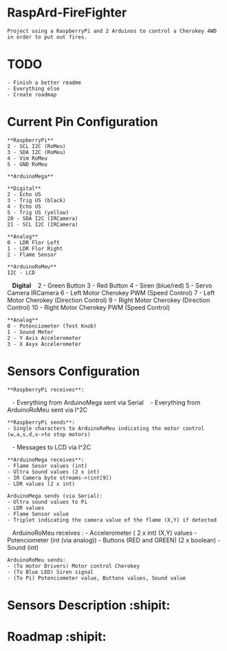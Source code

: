 # RaspArd-FireFighter

    Project using a RaspberryPi and 2 Arduinos to control a Cherokey 4WD in order to put out fires.

# TODO

    - Finish a better readme
    - Everything else
    - Create roadmap

# Current Pin Configuration
    
    **RaspberryPi**
    2 - SCL I2C (RoMeu)
    3 - SDA I2C (RoMeu)
    4 - Vim RoMeu
    5 - GND RoMeu

    **ArduinoMega**
    
    **Digital**
    2 - Echo US
    3 - Trig US (black)
    4 - Echo US
    5 - Trig US (yellow)
    20 - SDA I2C (IRCamera)
    21 - SCL I2C (IRCamera)
   
    **Analog**
    0 - LDR Flor Left
    1 - LDR Flor Right
    2 - Flame Sensor

    **ArduinoRoMeu**
    I2C - LCD
    
    **Digital**
    2 - Green Button
    3 - Red Button
    4 - Siren (blue/red)
    5 - Servo Camera IRCamera
    6 - Left Motor Cherokey PWM (Speed Control)
    7 - Left Motor Cherokey (Direction Control)
    9 - Right Motor Cherokey (Direction Control)
    10 - Right Motor Cherokey PWM (Speed Control)
   
    **Analog**
    0 - Potenciometer (Test Knob)
    1 - Sound Meter
    2 - Y Axis Accelerometer
    3 - X Axyx Accelerometer

# Sensors Configuration

    **RaspberryPi receives**:
    - Everything from ArduinoMega sent via Serial
    - Everything from ArduinoRoMeu sent via I^2C
    
    **RaspberryPi sends**:
    - Single characters to ArduinoRoMeu indicating the motor control (w,a,s,d,x->to stop motors) 
    - Messages to LCD via I^2C

    **ArduinoMega receives**:
    - Flame Sesor values (int)
    - Ultra Sound values (2 x int) 
    - IR Camera byte streams->(int[9])
    - LDR values (2 x int)
    
    ArduinoMega sends (via Serial):
    - Ultra sound values to Pi
    - LDR values
    - Flame Sensor value
    - Triplet indicating the camera value of the flame (X,Y) if detected

    ArduinoRoMeu receives :
    - Accelerometer ( 2 x int) (X,Y) values
    - Potenciometer (int (via analog))
    - Buttons (RED and GREEN) (2 x boolean)
    - Sound (int)
    
    ArduinoRoMeu sends:
    - (To motor Drivers) Motor control Cherokey
    - (To Blue LED) Siren signal 
    - (To Pi) Potenciometer value, Buttons values, Sound value

# Sensors Description :shipit:

# Roadmap :shipit:

